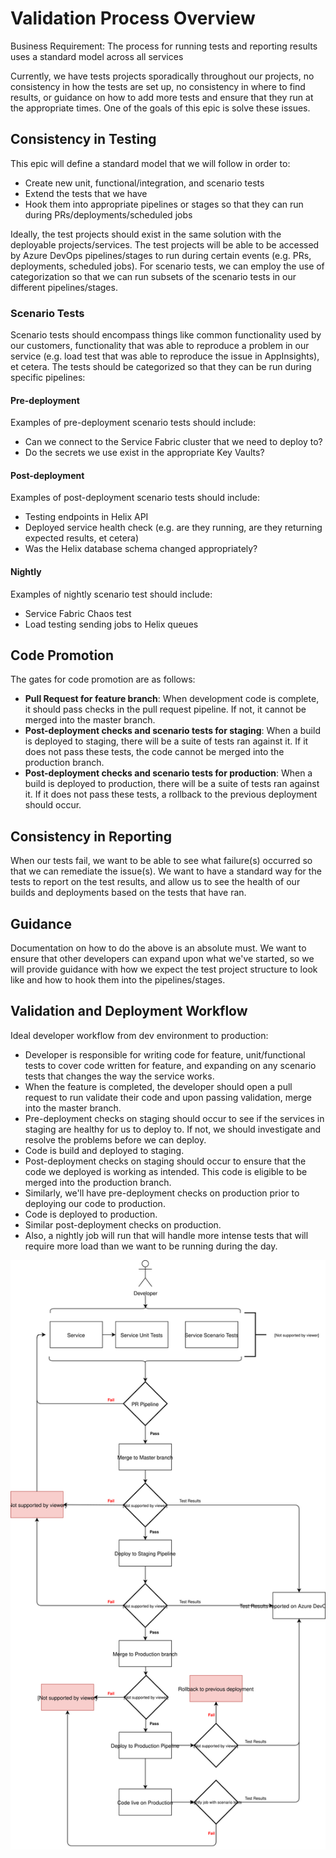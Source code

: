 # Validation Process Overview

Business Requirement: The process for running tests and reporting results uses a standard model across all services

Currently, we have tests projects sporadically throughout our projects, no consistency in how the tests are set up, no consistency in where to find results, or guidance on how to add more tests and ensure that they run at the appropriate times. One of the goals of this epic is solve these issues. 

## Consistency in Testing

This epic will define a standard model that we will follow in order to:
- Create new unit, functional/integration, and scenario tests
- Extend the tests that we have
- Hook them into appropriate pipelines or stages so that they can run during PRs/deployments/scheduled jobs

Ideally, the test projects should exist in the same solution with the deployable projects/services. The test projects will be able to be accessed by Azure DevOps pipelines/stages to run during certain events (e.g. PRs, deployments, scheduled jobs). For scenario tests, we can employ the use of categorization so that we can run subsets of the scenario tests in our different pipelines/stages. 

### Scenario Tests

Scenario tests should encompass things like common functionality used by our customers, functionality that was able to reproduce a problem in our service (e.g. load test that was able to reproduce the issue in AppInsights), et cetera. The tests should be categorized so that they can be run during specific pipelines: 

#### Pre-deployment
Examples of pre-deployment scenario tests should include: 
- Can we connect to the Service Fabric cluster that we need to deploy to?
- Do the secrets we use exist in the appropriate Key Vaults?

#### Post-deployment
Examples of post-deployment scenario tests should include: 
- Testing endpoints in Helix API
- Deployed service health check (e.g. are they running, are they returning expected results, et cetera)
- Was the Helix database schema changed appropriately? 

#### Nightly
Examples of nightly scenario test should include: 
- Service Fabric Chaos test
- Load testing sending jobs to Helix queues

## Code Promotion

The gates for code promotion are as follows: 
- **Pull Request for feature branch**: When development code is complete, it should pass checks in the pull request pipeline. If not, it cannot be merged into the master branch. 
- **Post-deployment checks and scenario tests for staging**: When a build is deployed to staging, there will be a suite of tests ran against it. If it does not pass these tests, the code cannot be merged into the production branch. 
- **Post-deployment checks and scenario tests for production**: When a build is deployed to production, there will be a suite of tests ran against it. If it does not pass these tests, a rollback to the previous deployment should occur. 

## Consistency in Reporting

When our tests fail, we want to be able to see what failure(s) occurred so that we can remediate the issue(s). We want to have a standard way for the tests to report on the test results, and allow us to see the health of our builds and deployments based on the tests that have ran. 

## Guidance

Documentation on how to do the above is an absolute must. We want to ensure that other developers can expand upon what we've started, so we will provide guidance with how we expect the test project structure to look like and how to hook them into the pipelines/stages. 

## Validation and Deployment Workflow

Ideal developer workflow from dev environment to production: 
- Developer is responsible for writing code for feature, unit/functional tests to cover code written for feature, and expanding on any scenario tests that changes the way the service works. 
- When the feature is completed, the developer should open a pull request to run validate their code and upon passing validation, merge into the master branch. 
- Pre-deployment checks on staging should occur to see if the services in staging are healthy for us to deploy to. If not, we should investigate and resolve the problems before we can deploy. 
- Code is build and deployed to staging.
- Post-deployment checks on staging should occur to ensure that the code we deployed is working as intended. This code is eligible to be merged into the production branch. 
- Similarly, we'll have pre-deployment checks on production prior to deploying our code to production. 
- Code is deployed to production. 
- Similar post-deployment checks on production. 
- Also, a nightly job will run that will handle more intense tests that will require more load than we want to be running during the day. 

![Validation and Deployment Workflow](Images/ValidationDeploymentWorkflow.svg)
